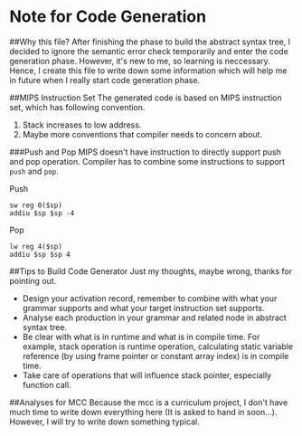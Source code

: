 Note for Code Generation
======

##Why this file?
After finishing the phase to build the abstract syntax tree, I decided to ignore the semantic error check temporarily and enter the code generation phase. However, it's new to me, so learning is neccessary. Hence, I create this file to write down some information which will help me in future when I really start code generation phase.

##MIPS Instruction Set
The generated code is based on MIPS instruction set, which has following convention.

1. Stack increases to low address.
1. Maybe more conventions that compiler needs to concern about.

###Push and Pop
MIPS doesn't have instruction to directly support push and pop operation. Compiler has to combine some instructions to support `push` and `pop`.

Push
```
sw reg 0($sp)
addiu $sp $sp -4
```

Pop
```
lw reg 4($sp)
addiu $sp $sp 4
```


##Tips to Build Code Generator
Just my thoughts, maybe wrong, thanks for pointing out.

- Design your activation record, remember to combine with what your grammar supports and what your target instruction set supports.
- Analyse each production in your grammar and related node in abstract syntax tree.
- Be clear with what is in runtime and what is in compile time. For example, stack operation is runtime operation, calculating static variable reference (by using frame pointer or constant array index) is in compile time.
- Take care of operations that will influence stack pointer, especially function call.

##Analyses for MCC
Because the mcc is a curriculum project, I don't have much time to write down everything here (It is asked to hand in soon...). However, I will try to write down something typical.

